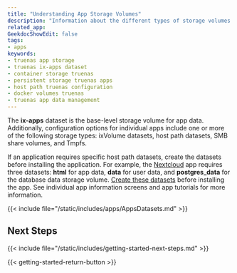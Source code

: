 ```yaml
---
title: "Understanding App Storage Volumes"
description: "Information about the different types of storage volumes used for TrueNAS Apps: the ix-apps dataset, ixVolume datasets, host path datasets, SMB share volumes, and Tmpfs. "
related_app:
GeekdocShowEdit: false
tags:
- apps
keywords:
- truenas app storage
- truenas ix-apps dataset
- container storage truenas
- persistent storage truenas apps
- host path truenas configuration
- docker volumes truenas
- truenas app data management
---
```


The **ix-apps** dataset is the base-level storage volume for app data.
Additionally, configuration options for individual apps include one or more of the following storage types: ixVolume datasets, host path datasets, SMB share volumes, and Tmpfs.

If an application requires specific host path datasets, create the datasets before installing the application.
For example, the [Nextcloud](/catalog/nextcloud) app requires three datasets: **html** for app data, **data** for user data, and **postgres_data** for the database data storage volume.
[Create these datasets](https://www.truenas.com/docs/scale/scaletutorials/datasets/datasetsscale/) before installing the app.
See individual app information screens and app tutorials for more information.

{{< include file="/static/includes/apps/AppsDatasets.md" >}}

## Next Steps

{{< include file="/static/includes/getting-started-next-steps.md" >}}

{{< getting-started-return-button >}}
